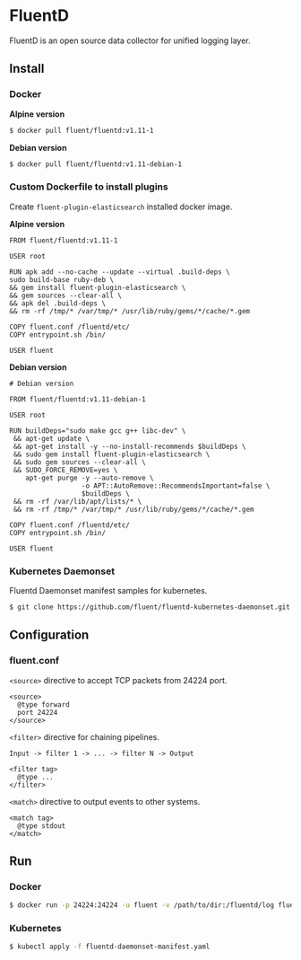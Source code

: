 # FluentD

FluentD is an open source data collector for unified logging layer.


## Install

### Docker

**Alpine version**

```sh
$ docker pull fluent/fluentd:v1.11-1
```

**Debian version**

```sh
$ docker pull fluent/fluentd:v1.11-debian-1
```

### Custom Dockerfile to install plugins


Create `fluent-plugin-elasticsearch` installed docker image.

**Alpine version**

```
FROM fluent/fluentd:v1.11-1

USER root

RUN apk add --no-cache --update --virtual .build-deps \
sudo build-base ruby-deb \
&& gem install fluent-plugin-elasticsearch \
&& gem sources --clear-all \
&& apk del .build-deps \
&& rm -rf /tmp/* /var/tmp/* /usr/lib/ruby/gems/*/cache/*.gem

COPY fluent.conf /fluentd/etc/
COPY entrypoint.sh /bin/

USER fluent
```

**Debian version**

```
# Debian version

FROM fluent/fluentd:v1.11-debian-1

USER root

RUN buildDeps="sudo make gcc g++ libc-dev" \
 && apt-get update \
 && apt-get install -y --no-install-recommends $buildDeps \
 && sudo gem install fluent-plugin-elasticsearch \
 && sudo gem sources --clear-all \
 && SUDO_FORCE_REMOVE=yes \
    apt-get purge -y --auto-remove \
                  -o APT::AutoRemove::RecommendsImportant=false \
                  $buildDeps \
 && rm -rf /var/lib/apt/lists/* \
 && rm -rf /tmp/* /var/tmp/* /usr/lib/ruby/gems/*/cache/*.gem

COPY fluent.conf /fluentd/etc/
COPY entrypoint.sh /bin/

USER fluent
```

### Kubernetes Daemonset

Fluentd Daemonset manifest samples for kubernetes.

```sh
$ git clone https://github.com/fluent/fluentd-kubernetes-daemonset.git
```

## Configuration

### fluent.conf

`<source>` directive to accept TCP packets from 24224 port.

```
<source>
  @type forward
  port 24224
</source>
```

`<filter>` directive for chaining pipelines. 

```
Input -> filter 1 -> ... -> filter N -> Output
```

```
<filter tag>
  @type ...
</filter>
```


`<match>` directive to output events to other systems.

```
<match tag>
  @type stdout
</match>
```

## Run

### Docker

```sh
$ docker run -p 24224:24224 -u fluent -v /path/to/dir:/fluentd/log fluentd -c  /fluentd/etc/<conf>
```

### Kubernetes
```sh
$ kubectl apply -f fluentd-daemonset-manifest.yaml
```
